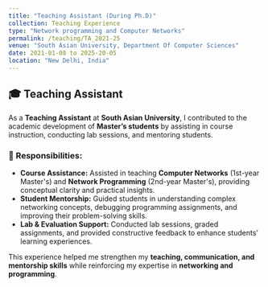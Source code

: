 ```yaml
---
title: "Teaching Assistant (During Ph.D)"
collection: Teaching Experience
type: "Network programming and Computer Networks"
permalink: /teaching/TA_2021-25
venue: "South Asian University, Department Of Computer Sciences"
date: 2021-01-08 to 2025-20-05
location: "New Delhi, India"
---
```




## 🎓 Teaching Assistant 

As a **Teaching Assistant** at **South Asian University**, I contributed to the academic development of **Master’s students** by assisting in course instruction, conducting lab sessions, and mentoring students.  

### 📌 Responsibilities:  
- **Course Assistance:** Assisted in teaching **Computer Networks** (1st-year Master's) and **Network Programming** (2nd-year Master's), providing conceptual clarity and practical insights.  
- **Student Mentorship:** Guided students in understanding complex networking concepts, debugging programming assignments, and improving their problem-solving skills.  
- **Lab & Evaluation Support:** Conducted lab sessions, graded assignments, and provided constructive feedback to enhance students’ learning experiences.  

This experience helped me strengthen my **teaching, communication, and mentorship skills** while reinforcing my expertise in **networking and programming**.  
